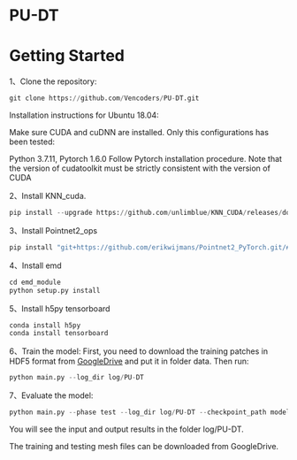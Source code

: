 # PU-DT

# Getting Started
1、Clone the repository:  
```python  
git clone https://github.com/Vencoders/PU-DT.git
```
Installation instructions for Ubuntu 18.04:

Make sure CUDA and cuDNN are installed. Only this configurations has been tested:

Python 3.7.11, Pytorch 1.6.0
Follow Pytorch installation procedure. Note that the version of cudatoolkit must be strictly consistent with the version of CUDA

2、Install KNN_cuda.
```python
pip install --upgrade https://github.com/unlimblue/KNN_CUDA/releases/download/0.2/KNN_CUDA-0.2-py3-none-any.whl
```
3、Install Pointnet2_ops
```python
pip install "git+https://github.com/erikwijmans/Pointnet2_PyTorch.git/#egg=pointnet2_ops&subdirectory=pointnet2_ops_lib"
```
4、Install emd
```python
cd emd_module
python setup.py install
```
5、Install h5py tensorboard
```python
conda install h5py
conda install tensorboard
```
6、Train the model: First, you need to download the training patches in HDF5 format from [GoogleDrive](https://drive.google.com/drive/folders/1Mam85gXD9DTamltacgv8ZznSyDBbBovv) and put it in folder data. Then run:
```python
python main.py --log_dir log/PU-DT
```
7、Evaluate the model:
```python
python main.py --phase test --log_dir log/PU-DT --checkpoint_path model_best.pth.tar
```
You will see the input and output results in the folder log/PU-DT.

The training and testing mesh files can be downloaded from GoogleDrive.
